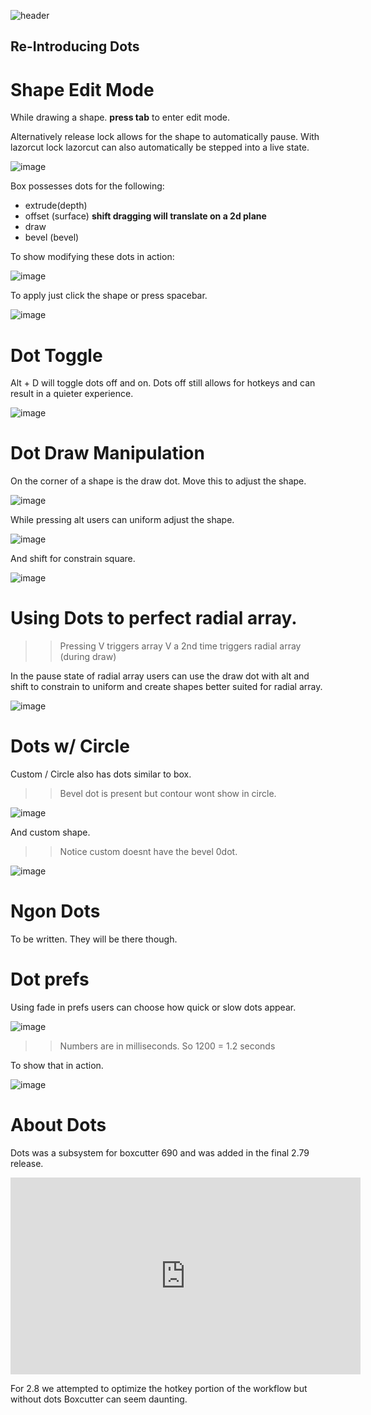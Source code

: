 ![header](img/banner.gif)

## Re-Introducing Dots

# Shape Edit Mode

While drawing a shape. **press tab** to enter edit mode.

Alternatively release lock allows for the shape to automatically pause. With lazorcut lock lazorcut can also automatically be stepped into a live state.

![image](img/dots/d1.gif)

Box possesses dots for the following:

- extrude(depth)
- offset (surface) **shift dragging will translate on a 2d plane**
- draw
- bevel (bevel)

To show modifying these dots in action:

![image](img/dots/d2.gif)

To apply just click the shape or press spacebar.

![image](img/dots/d3.gif)

# Dot Toggle

Alt + D will toggle dots off and on. Dots off still allows for hotkeys and can result in a quieter experience.

![image](img/dots/d12.gif)

# Dot Draw Manipulation

On the corner of a shape is the draw dot. Move this to adjust the shape.

![image](img/dots/d4.gif)

While pressing alt users can uniform adjust the shape.

![image](img/dots/d5.gif)

And shift for constrain square.

![image](img/dots/d6.gif)

# Using Dots to perfect radial array.

>> Pressing V triggers array V a 2nd time triggers radial array (during draw)

In the pause state of radial array users can use the draw dot with alt and shift to constrain to uniform and create shapes better suited for radial array.

![image](img/dots/d7.gif)

# Dots w/ Circle

Custom / Circle also has dots similar to box.

>> Bevel dot is present but contour wont show in circle.

![image](img/dots/d8.gif)

And custom shape.

>> Notice custom doesnt have the bevel 0dot.

![image](img/dots/d9.gif)

# Ngon Dots

To be written. They will be there though.

# Dot prefs

Using fade in prefs users can choose how quick or slow dots appear.

![image](img/dots/d11.png)

>> Numbers are in milliseconds. So 1200 = 1.2 seconds

To show that in action.

![image](img/dots/d10.gif)

# About Dots

Dots was a subsystem for boxcutter 690 and was added in the final 2.79 release.

<iframe width="560" height="315" src="https://www.youtube.com/embed/9wqdXqtYQns" frameborder="0" allowfullscreen></iframe>

For 2.8 we attempted to optimize the hotkey portion of the workflow but without dots Boxcutter can seem daunting.
